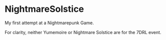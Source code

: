 # NightmareSolstice
My first attempt at a Nightmarepunk Game.

For clarity, neither Yumemoire or Nightmare Solstice are for the 7DRL event.
